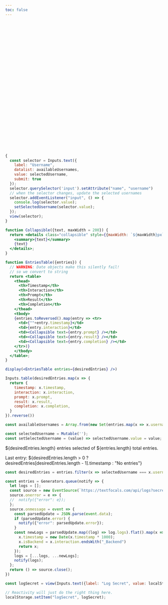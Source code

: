 ```yaml
---
toc: false
---
```


<div class="hero">
  <h1>Log Viewer</h1>
</div>

```js
{
  const selector = Inputs.text({
    label: "Username",
    datalist: availableUsernames,
    value: selectedUsername,
    submit: true
  });
  selector.querySelector('input').setAttribute("name", "username")
  // when the selector changes, update the selected usernames
  selector.addEventListener("input", () => {
    console.log(selector.value);
    setSelectedUsername(selector.value);
  });
  view(selector);
}
```


```jsx
function Collapsible({text, maxWidth = 200}) {
  return <details class="collapsible" style={{maxWidth: `${maxWidth}px`}}>
    <summary>{text}</summary>
    {text}
  </details>;
}
```

```jsx
function EntriesTable({entries}) {
  // WARNING: Date objects make this silently fail!
  // so we convert to string
  return <table>
    <thead>
      <th>Timestamp</th>
      <th>Interaction</th>
      <th>Prompt</th>
      <th>Result</th>
      <th>Completion</th>
    </thead>
    <tbody>
    {entries.toReversed().map(entry => <tr>
      <td>{""+entry.timestamp}</td>
      <td>{entry.interaction}</td>
      <td><Collapsible text={entry.prompt} /></td>
      <td><Collapsible text={entry.result} /></td>
      <td><Collapsible text={entry.completion} /></td>
    </tr>)}
    </tbody>
  </table>;
}
```


```jsx
display(<EntriesTable entries={desiredEntries} />)
```

```js
Inputs.table(desiredEntries.map(x => {
  return {
    timestamp: x.timestamp,
    interaction: x.interaction,
    prompt: x.prompt,
    result: x.result,
    completion: x.completion,
  }
}).reverse())
```

```js
const availableUsernames = Array.from(new Set(entries.map(x => x.username))).sort();
```

```js
const selectedUsername = Mutable('');
const setSelectedUsername = (value) => selectedUsername.value = value;
```

${desiredEntries.length} entries selected of ${entries.length} total entries.

Last entry: ${desiredEntries.length > 0 ? desiredEntries[desiredEntries.length - 1].timestamp : "No entries"}


```js
const desiredEntries = entries.filter(x => selectedUsername === x.username);
```


```js
const entries = Generators.queue(notify => {
  let logs = [];
  const source = new EventSource(`https://textfocals.com/api/logs?secret=${logSecret}`);
  source.onerror = e => {
  //  notify({"error": e});
  };
  source.onmessage = event => {
    const parsedUpdate = JSON.parse(event.data);
    if (parsedUpdate.error) {
      notify({"error": parsedUpdate.error});
    }
    const newLogs = parsedUpdate.map((log) => log.logs).flat().map(x => {
      x.timestamp = new Date(x.timestamp * 1000);
      x.isBackend = x.interaction.endsWith("_Backend")
      return x;
    });
    logs = [...logs, ...newLogs];
    notify(logs);
  };
  return () => source.close();
})
```

```js
const logSecret = view(Inputs.text({label: "Log Secret", value: localStorage.getItem("logSecret") || ""}));
```

```js
// Reactivity will just do the right thing here.
localStorage.setItem("logSecret", logSecret);
```



<style>

.hero {
  display: flex;
  flex-direction: column;
  align-items: center;
  font-family: var(--sans-serif);
  margin: 4rem 0 8rem;
  text-wrap: balance;
  text-align: center;
}

.hero h1 {
  margin: 1rem 0;
  padding: 1rem 0;
  max-width: none;
  font-size: 14vw;
  font-weight: 900;
  line-height: 1;
  background: linear-gradient(30deg, var(--theme-foreground-focus), currentColor);
  -webkit-background-clip: text;
  -webkit-text-fill-color: transparent;
  background-clip: text;
}

.hero h2 {
  margin: 0;
  max-width: 34em;
  font-size: 20px;
  font-style: initial;
  font-weight: 500;
  line-height: 1.5;
  color: var(--theme-foreground-muted);
}

@media (min-width: 640px) {
  .hero h1 {
    font-size: 90px;
  }
}

details.collapsible {
  max-width: 200px;
}

details.collapsible summary {
  text-overflow: ellipsis;
  white-space: nowrap;
  overflow: hidden;
  direction: rtl;
}

</style>
